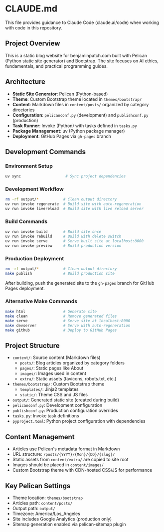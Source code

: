 # CLAUDE.md

This file provides guidance to Claude Code (claude.ai/code) when working with code in this repository.

## Project Overview

This is a static blog website for benjaminpatch.com built with Pelican (Python static site generator) and Bootstrap. The site focuses on AI ethics, fundamentals, and practical programming guides.

## Architecture

- **Static Site Generator**: Pelican (Python-based)
- **Theme**: Custom Bootstrap theme located in `themes/bootstrap/`
- **Content**: Markdown files in `content/posts/` organized by category directories
- **Configuration**: `pelicanconf.py` (development) and `publishconf.py` (production)
- **Task Runner**: Invoke (Python) with tasks defined in `tasks.py`
- **Package Management**: uv (Python package manager)
- **Deployment**: GitHub Pages via `gh-pages` branch

## Development Commands

### Environment Setup
```bash
uv sync                    # Sync project dependencies
```

### Development Workflow
```bash
rm -rf output/*           # Clean output directory
uv run invoke regenerate  # Build site with auto-regeneration
uv run invoke livereload  # Build site with live reload server
```

### Build Commands
```bash
uv run invoke build       # Build site once
uv run invoke rebuild     # Build with delete switch
uv run invoke serve       # Serve built site at localhost:8000
uv run invoke preview     # Build production version
```

### Production Deployment
```bash
rm -rf output/*           # Clean output directory
make publish              # Build production site
```

After building, push the generated site to the `gh-pages` branch for GitHub Pages deployment.

### Alternative Make Commands
```bash
make html                 # Generate site
make clean                # Remove generated files
make serve                # Serve site at localhost:8000
make devserver            # Serve with auto-regeneration
make github               # Deploy to GitHub Pages
```

## Project Structure

- `content/`: Source content (Markdown files)
  - `posts/`: Blog articles organized by category folders
  - `pages/`: Static pages like About
  - `images/`: Images used in content
  - `extra/`: Static assets (favicons, robots.txt, etc.)
- `themes/bootstrap/`: Custom Bootstrap theme
  - `templates/`: Jinja2 templates
  - `static/`: Theme CSS and JS files
- `output/`: Generated static site (created during build)
- `pelicanconf.py`: Development configuration
- `publishconf.py`: Production configuration overrides
- `tasks.py`: Invoke task definitions
- `pyproject.toml`: Python project configuration with dependencies

## Content Management

- Articles use Pelican's metadata format in Markdown
- URL structure: `/posts/{YYYY}/{Mon}/{DD}/{slug}/`
- Static assets from `content/extra/` are copied to site root
- Images should be placed in `content/images/`
- Custom Bootstrap theme with CDN-hosted CSS/JS for performance

## Key Pelican Settings

- Theme location: `themes/bootstrap`
- Articles path: `content/posts/`
- Output path: `output/`
- Timezone: America/Los_Angeles
- Site includes Google Analytics (production only)
- Sitemap generation enabled via pelican-sitemap plugin